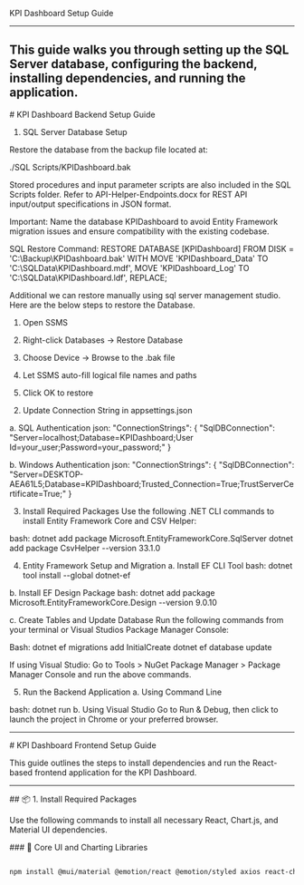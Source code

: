 KPI Dashboard Setup Guide

--------------------------------------------------------------------------------------------------------------------------------------------------------
This guide walks you through setting up the SQL Server database, configuring the backend, installing dependencies, and running the application.
--------------------------------------------------------------------------------------------------------------------------------------------------------
\# KPI Dashboard Backend Setup Guide

 1. SQL Server Database Setup

Restore the database from the backup file located at:

./SQL Scripts/KPIDashboard.bak

Stored procedures and input parameter scripts are also included in the SQL Scripts folder. Refer to API-Helper-Endpoints.docx for REST API input/output specifications in JSON format.

Important:
Name the database KPIDashboard to avoid Entity Framework migration issues and ensure compatibility with the existing codebase.

SQL Restore Command:
RESTORE DATABASE \[KPIDashboard]
FROM DISK = 'C:\\Backup\\KPIDashboard.bak'
WITH MOVE 'KPIDashboard\_Data' TO 'C:\\SQLData\\KPIDashboard.mdf',
MOVE 'KPIDashboard\_Log' TO 'C:\\SQLData\\KPIDashboard.ldf',
REPLACE;

Additional we can restore manually using sql server management studio. Here are the below steps to restore the Database.

  1) Open SSMS 

  2) Right-click Databases → Restore Database

  3) Choose Device → Browse to the .bak file

  4) Let SSMS auto-fill logical file names and paths

  5) Click OK to restore

 


2. Update Connection String in appsettings.json

a. SQL Authentication
json:
"ConnectionStrings": {
"SqlDBConnection": "Server=localhost;Database=KPIDashboard;User Id=your\_user;Password=your\_password;"
}

b. Windows Authentication
json:
"ConnectionStrings": {
"SqlDBConnection": "Server=DESKTOP-AEA61L5;Database=KPIDashboard;Trusted\_Connection=True;TrustServerCertificate=True;"
}

3. Install Required Packages
Use the following .NET CLI commands to install Entity Framework Core and CSV Helper:

bash:
dotnet add package Microsoft.EntityFrameworkCore.SqlServer
dotnet add package CsvHelper --version 33.1.0



4. Entity Framework Setup and Migration
a. Install EF CLI Tool
bash:
dotnet tool install --global dotnet-ef

b. Install EF Design Package
bash:
dotnet add package Microsoft.EntityFrameworkCore.Design --version 9.0.10

c. Create Tables and Update Database
Run the following commands from your terminal or Visual Studios Package Manager Console:

Bash:
dotnet ef migrations add InitialCreate
dotnet ef database update

If using Visual Studio: Go to Tools > NuGet Package Manager > Package Manager Console and run the above commands.

5. Run the Backend Application
a. Using Command Line

bash:
dotnet run
b. Using Visual Studio
Go to Run \& Debug, then click to launch the project in Chrome or your preferred browser.



------------------------------------------------------------------------------------------------------------------------------

\# KPI Dashboard Frontend Setup Guide


This guide outlines the steps to install dependencies and run the React-based frontend application for the KPI Dashboard.



---



\## 📦 1. Install Required Packages



Use the following commands to install all necessary React, Chart.js, and Material UI dependencies.



\### 🧱 Core UI and Charting Libraries



```bash

npm install @mui/material @emotion/react @emotion/styled axios react-chartjs-2 chart.js



